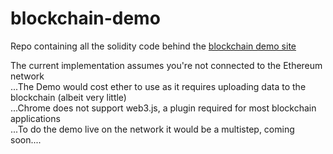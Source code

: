 # blockchain-demo
Repo containing all the solidity code behind the [blockchain demo site](block-demo.mybluemix.net)

The current implementation assumes you're not connected to the Ethereum network<br>
...The Demo would cost ether to use as it requires uploading data to the blockchain (albeit very little)<br>
...Chrome does not support web3.js, a plugin required for most blockchain applications<br>
...To do the demo live on the network it would be a multistep, coming soon....


